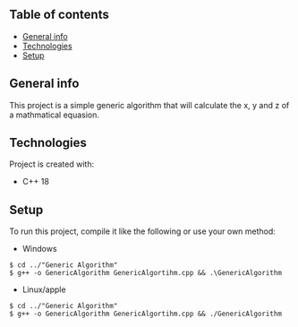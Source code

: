 ## Table of contents
* [General info](#general-info)
* [Technologies](#technologies)
* [Setup](#setup)

## General info
This project is a simple generic algorithm that will calculate the x, y and z of a mathmatical equasion.

## Technologies
Project is created with:
* C++ 18

## Setup
To run this project, compile it like the following or use your own method:

* Windows
```
$ cd ../"Generic Algorithm"
$ g++ -o GenericAlgorithm GenericAlgortihm.cpp && .\GenericAlgorithm
```
* Linux/apple
```
$ cd ../"Generic Algorithm"
$ g++ -o GenericAlgorithm GenericAlgortihm.cpp && ./GenericAlgorithm
```